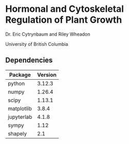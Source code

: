 # Hormonal and Cytoskeletal Regulation of Plant Growth

Dr. Eric Cytrynbaum and Riley Wheadon

University of British Columbia

## Dependencies

| Package | Version | 
| --- | --- |
| python | 3.12.3 | 
| numpy |  1.26.4 | 
| scipy | 1.13.1 |
| matplotlib | 3.8.4 | 
| jupyterlab | 4.1.8 |
| sympy | 1.12 |
| shapely | 2.1 | 
